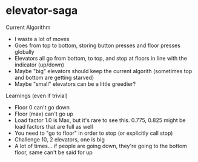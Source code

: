 # elevator-saga

Current Algorithm
* I waste a lot of moves
* Goes from top to bottom, storing button presses and floor presses globally
* Elevators all go from bottom, to top, and stop at floors in line with the indicator (up/down)
* Maybe "big" elevators should keep the current algorith (sometimes top and bottom are getting starved)
* Maybe "small" elevators can be a little greedier? 

Learnings (even if trivial)
* Floor 0 can't go down
* Floor (max) can't go up
* Load factor 1.0 is Max, but it's rare to see this. 0.775, 0.825 might be load factors that are full as well
* You need to "go to floor" in order to stop (or explicitly call stop)
* Challenge 10, 2 elevators, one is big
* A lot of times... if people are going down, they're going to the bottom floor, same can't be said for up